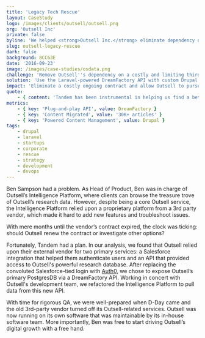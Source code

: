```yaml
---
title: 'Legacy Tech Rescue'
layout: CaseStudy
logo: /images/clients/outsell/outsell.png
org: 'Outsell Inc'
private: false
byline: 'We helped <strong>Outsell Inc.</strong> eliminate dependency on a third-party vendor by creating a new <strong>Laravel</strong>-powered API to feed an ecosystem of <strong>Drupal</strong> sites.'
slug: outsell-legacy-rescue
dark: false
background: 8CC63E
date: '2016-09-23'
image: /images/case-studies/osdata.png
challenge: 'Remove Outsell''s dependency on a costly and limiting third-party API.'
solution: 'Use the Laravel-powered DreamFactory API with custom Drupal modules to distribute data.'
impact: 'Eliminate a costly ongoing contract and allow Outsell to pursue new development directions with in-house resources.'
quote:
    - { content: 'Tandem has been instrumental in helping us find a better path forward with our technology.', author: 'Ben Sampson, Head of Product at Outsell Inc.' }
metrics:
    - { key: 'Plug-and-play API', value: DreamFactory }
    - { key: 'Content Migrated', value: '30K+ articles' }
    - { key: 'Powered Content Management', value: Drupal }
tags:
    - drupal
    - laravel
    - startups
    - corporate
    - rescue
    - strategy
    - development
    - devops
---
```


Ben Sampson had a problem. As Head of Product, Ben was in charge of Outsell’s Intelligence Platform, where clients can browse the treasure trove of Outsell’s research data. However, despite being a core Outsell service, the Intelligence Platform relied upon a proprietary platform from a 3rd party vendor, which made it hard to add new features and troubleshoot issues.

With mere months until the vendor’s contract expired, the clock was ticking: should Outsell renew the contract or investigate other options?

Fortunately, Tandem had a plan. In our analysis, we found that Outsell relied upon their external vendor for two primary services: a Salesforce integration that helped them authenticate users and an API that provided access to Outsell's powerful research database. After replacing the convoluted Salesforce-tied login with [Auth0](/work/outsell-auth0/), we chose to expose Outsell’s primary PostgresDB via a DreamFactory API. Working in concert with Outsell's development team, we refactored the Intelligence Platform to pull data from this new API.

With time for rigorous QA, we were well-prepared when D-Day came and the old 3rd-party vendor turned off its Outsell-related services. Outsell was now running on its own software that was maintainable by its in-house software team. More importantly, Ben was free to start driving Outsell’s digital growth with a free hand.
